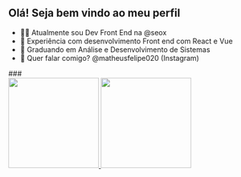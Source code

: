 <section>
  <h2>Olá! Seja bem vindo ao meu perfil</h2>
  <ul>
    <li>👨‍💻 Atualmente sou Dev Front End na @seox</li>
    <li>🚀 Experiência com desenvolvimento Front end com React e Vue</li>
    <li>🎯 Graduando em Análise e Desenvolvimento de Sistemas</li>
    <li>📌 Quer falar comigo? @matheusfelipe020 (Instagram)</li>
  </ul>
</section>
###
<section>
  <a href="https://github.com/mafiuss99">
  <img height="180em" src="https://github-readme-stats.vercel.app/api/top-langs/?username=mafiuss99&layout=compact&langs_count=7&theme=dracula"/>
  <img height="180em" src="https://github-readme-stats.vercel.app/api?username=mafiuss99&show_icons=true&theme=dracula&include_all_commits=true&count_private=true"/>
</section>
